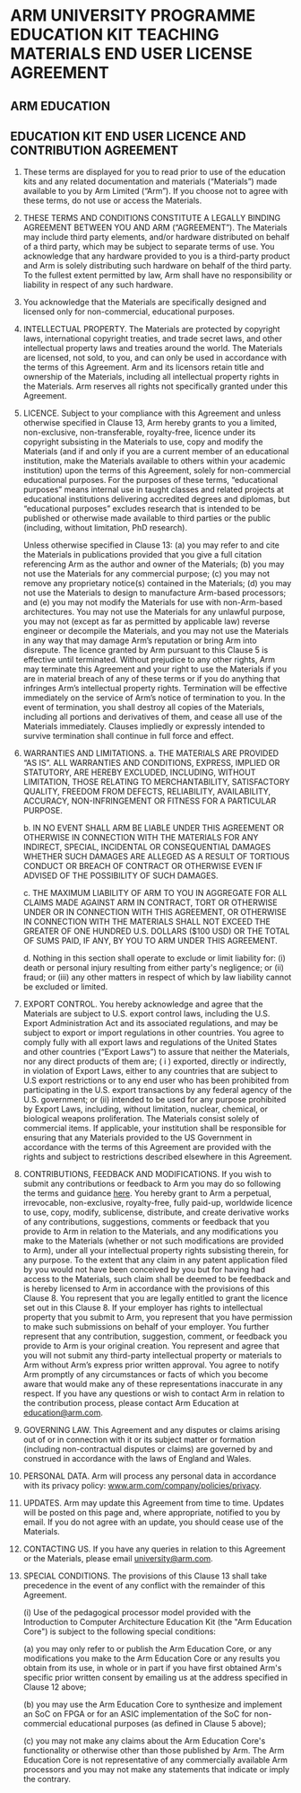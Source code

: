 # ARM UNIVERSITY PROGRAMME EDUCATION KIT TEACHING MATERIALS END USER LICENSE AGREEMENT

## ARM EDUCATION 

## EDUCATION KIT END USER LICENCE AND CONTRIBUTION AGREEMENT

1. These terms are displayed for you to read prior to use of the education kits and any related documentation and materials (“Materials”) made available to you by Arm Limited (“Arm”). If you choose not to agree with these terms, do not use or access the Materials.

2. THESE TERMS AND CONDITIONS CONSTITUTE A LEGALLY BINDING AGREEMENT BETWEEN YOU AND ARM (“AGREEMENT”). The Materials may include third party elements, and/or hardware distributed on behalf of a third party, which may be subject to separate terms of use. You acknowledge that any hardware provided to you is a third-party product and Arm is solely distributing such hardware on behalf of the third party. To the fullest extent permitted by law, Arm shall have no responsibility or liability in respect of any such hardware.

3. You acknowledge that the Materials are specifically designed and licensed only for non-commercial, educational purposes. 

4. INTELLECTUAL PROPERTY. The Materials are protected by copyright laws, international copyright treaties, and trade secret laws, and other intellectual property laws and treaties around the world. The Materials are licensed, not sold, to you, and can only be used in accordance with the terms of this Agreement. Arm and its licensors retain title and ownership of the Materials, including all intellectual property rights in the Materials. Arm reserves all rights not specifically granted under this Agreement.

5. LICENCE. Subject to your compliance with this Agreement and unless otherwise specified in Clause 13, Arm hereby grants to you a limited, non-exclusive, non-transferable, royalty-free, licence under its copyright subsisting in the Materials to use, copy and modify the Materials (and if and only if you are a current member of an educational institution, make the Materials available to others within your academic institution) upon the terms of this Agreement, solely for non-commercial educational purposes. For the purposes of these terms, “educational purposes” means internal use in taught classes and related projects at educational institutions delivering accredited degrees and diplomas, but “educational purposes” excludes research that is intended to be published or otherwise made available to third parties or the public (including, without limitation, PhD research).

    Unless otherwise specified in Clause 13: (a) you may refer to and cite the Materials in publications provided that you give a full citation referencing Arm as the author and owner of the Materials; (b) you may not use the Materials for any commercial purpose; (c) you may not remove any proprietary notice(s) contained in the Materials; (d) you may not use the Materials to design to manufacture Arm-based processors; and (e) you may not modify the Materials for use with non-Arm-based architectures. You may not use the Materials for any unlawful purpose, you may not (except as far as permitted by applicable law) reverse engineer or decompile the Materials, and you may not use the Materials in any way that may damage Arm’s reputation or bring Arm into disrepute. The licence granted by Arm pursuant to this Clause 5 is effective until terminated. Without prejudice to any other rights, Arm may terminate this Agreement and your right to use the Materials if you are in material breach of any of these terms or if you do anything that infringes Arm’s intellectual property rights. Termination will be effective immediately on the service of Arm’s notice of termination to you. In the event of termination, you shall destroy all copies of the Materials, including all portions and derivatives of them, and cease all use of the Materials immediately. Clauses impliedly or expressly intended to survive termination shall continue in full force and effect.

6. WARRANTIES AND LIMITATIONS. a. THE MATERIALS ARE PROVIDED “AS IS”. ALL WARRANTIES AND CONDITIONS, EXPRESS, IMPLIED OR STATUTORY, ARE HEREBY EXCLUDED, INCLUDING, WITHOUT LIMITATION, THOSE RELATING TO MERCHANTABILITY, SATISFACTORY QUALITY, FREEDOM FROM DEFECTS, RELIABILITY, AVAILABILITY, ACCURACY, NON-INFRINGEMENT OR FITNESS FOR A PARTICULAR PURPOSE.

    b. IN NO EVENT SHALL ARM BE LIABLE UNDER THIS AGREEMENT OR OTHERWISE IN CONNECTION WITH THE MATERIALS FOR ANY INDIRECT, SPECIAL, INCIDENTAL OR CONSEQUENTIAL DAMAGES WHETHER SUCH DAMAGES ARE ALLEGED AS A RESULT OF TORTIOUS CONDUCT OR BREACH OF CONTRACT OR OTHERWISE EVEN IF ADVISED OF THE POSSIBILITY OF SUCH DAMAGES. 

    c. THE MAXIMUM LIABILITY OF ARM TO YOU IN AGGREGATE FOR ALL CLAIMS MADE AGAINST ARM IN CONTRACT, TORT OR OTHERWISE UNDER OR IN CONNECTION WITH THIS AGREEMENT, OR OTHERWISE IN CONNECTION WITH THE MATERIALS SHALL NOT EXCEED THE GREATER OF ONE HUNDRED U.S. DOLLARS ($100 USD) OR THE TOTAL OF SUMS PAID, IF ANY, BY YOU TO ARM UNDER THIS AGREEMENT.

    d. Nothing in this section shall operate to exclude or limit liability for: (i) death or personal injury resulting from either party's negligence; or (ii) fraud; or (iii) any other matters in respect of which by law liability cannot be excluded or limited.

7. EXPORT CONTROL. You hereby acknowledge and agree that the Materials are subject to U.S. export control laws, including the U.S. Export Administration Act and its associated regulations, and may be subject to export or import regulations in other countries. You agree to comply fully with all export laws and regulations of the United States and other countries (“Export Laws”) to assure that neither the Materials, nor any direct products of them are; ( i ) exported, directly or indirectly, in violation of Export Laws, either to any countries that are subject to U.S export restrictions or to any end user who has been prohibited from participating in the U.S. export transactions by any federal agency of the U.S. government; or (ii) intended to be used for any purpose prohibited by Export Laws, including, without limitation, nuclear, chemical, or biological weapons proliferation. The Materials consist solely of commercial items. If applicable, your institution shall be responsible for ensuring that any Materials provided to the US Government in accordance with the terms of this Agreement are provided with the rights and subject to restrictions described elsewhere in this Agreement.

8. CONTRIBUTIONS, FEEDBACK AND MODIFICATIONS. If you wish to submit any contributions or feedback to Arm you may do so following the terms and guidance [here](https://github.com/arm-university/LEGv8-ISA-Simulator/blob/main/Contributions_and_Modifications/Contributions_And_Modifications.md). You hereby grant to Arm a perpetual, irrevocable, non-exclusive, royalty-free, fully paid-up, worldwide licence to use, copy, modify, sublicense, distribute, and create derivative works of any contributions, suggestions, comments or feedback that you provide to Arm in relation to the Materials, and any modifications you make to the Materials (whether or not such modifications are provided to Arm), under all your intellectual property rights subsisting therein, for any purpose. To the extent that any claim in any patent application filed by you would not have been conceived by you but for having had access to the Materials, such claim shall be deemed to be feedback and is hereby licensed to Arm in accordance with the provisions of this Clause 8. You represent that you are legally entitled to grant the licence set out in this Clause 8. If your employer has rights to intellectual property that you submit to Arm, you represent that you have permission to make such submissions on behalf of your employer. You further represent that any contribution, suggestion, comment, or feedback you provide to Arm is your original creation. You represent and agree that you will not submit any third-party intellectual property or materials to Arm without Arm’s express prior written approval. You agree to notify Arm promptly of any circumstances or facts of which you become aware that would make any of these representations inaccurate in any respect. If you have any questions or wish to contact Arm in relation to the contribution process, please contact Arm Education at education@arm.com.
9. GOVERNING LAW. This Agreement and any disputes or claims arising out of or in connection with it or its subject matter or formation (including non-contractual disputes or claims) are governed by and construed in accordance with the laws of England and Wales. 
10. PERSONAL DATA. Arm will process any personal data in accordance with its privacy policy: www.arm.com/company/policies/privacy. 
11. UPDATES. Arm may update this Agreement from time to time. Updates will be posted on this page and, where appropriate, notified to you by email. If you do not agree with an update, you should cease use of the Materials.
12. CONTACTING US. If you have any queries in relation to this Agreement or the Materials, please email university@arm.com.
13. SPECIAL CONDITIONS. The provisions of this Clause 13 shall take precedence in the event of any conflict with the remainder of this Agreement.

    (i) Use of the pedagogical processor model provided with the Introduction to Computer Architecture Education Kit (the "Arm Education Core") is subject to the following special conditions:
    
    (a) you may only refer to or publish the Arm Education Core, or any modifications you make to the Arm Education Core or any results you obtain from its use, in whole or in part if you have first obtained Arm's specific prior written consent by emailing us at the address specified in Clause 12 above;
    
    (b) you may use the Arm Education Core to synthesize and implement an SoC on FPGA or for an ASIC implementation of the SoC for non-commercial educational purposes (as defined in Clause 5 above);
    
    (c) you may not make any claims about the Arm Education Core's functionality or otherwise other than those published by Arm. The Arm Education Core is not representative of any commercially available Arm processors and you may not make any statements that indicate or imply the contrary.

